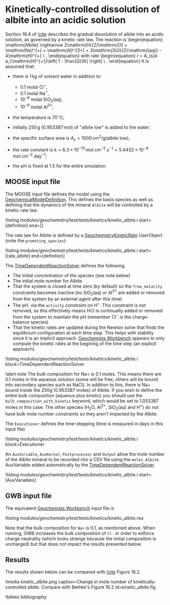 # Kinetically-controlled dissolution of albite into an acidic solution

Section 16.4 of [!cite](bethke_2007) describes the gradual dissolution of albite into an acidic solution, as governed by a kinetic rate law.  The reaction is
\begin{equation}
\mathrm{Albite} \rightarrow 2\mathrm{H}_{2}\mathrm{O} + \mathrm{Na}^{+} + \mathrm{Al}^{3+} + 3\mathrm{SiO}_{2}\mathrm{(aq)} - 4\mathrm{H}^{+} \ ,
\end{equation}
with rate
\begin{equation}
r = A_{s}k a_{\mathrm{H}^{+}}\left( 1 - \frac{Q}{K} \right) \ .
\end{equation}
It is assumed that:

- there is 1$\,$kg of solvent water in addition to:

  - 0.1 molal Cl$^{-}$,
  - 0.1 molal Na$^{+}$,
  - $10^{-6}$ molal SiO$_{2}$(aq),
  - $10^{-6}$ molal Al$^{3+}$;
- the temperature is 70$^{\circ}$C;
- initially 250$\,$g (0.953387$\,$mol) of "albite low" is added to the water;
- the specific surface area is $A_{s} = 1000\,$cm$^{2}$/g(albite low);
- the rate constant is $k=6.3\times 10^{-13}\,$mol.cm$^{-2}$.s$^{-1} = 5.4432\times 10^{-8}\,$mol.cm$^{-2}$.day$^{-1}$;
- the pH is fixed at 1.5 for the entire simulation

## MOOSE input file

The MOOSE input file defines the model using the [GeochemicalModelDefinition](GeochemicalModelDefinition.md).  This defines the basis species as well as defining that the dynamics of the mineral `Albite` will be controlled by a kinetic rate law.

!listing modules/geochemistry/test/tests/kinetics/kinetic_albite.i start=[definition] end=[]

The rate law for Albite is defined by a [GeochemistryKineticRate](GeochemistryKineticRate.md) UserObject (note the `promoting_species`):

!listing modules/geochemistry/test/tests/kinetics/kinetic_albite.i start=[rate_albite] end=[definition]

The [TimeDependentReactionSolver](AddTimeDependentReactionSolverAction.md) defines the following.

- The initial concentration of the species (see note below)
- The initial mole number for Albite
- That the system is closed at time zero (by default) so the `free_molality` constraints becomes inactive (no SiO$_{2}$(aq) or Al$^{3+}$ are added or removed from the system by an external agent after this time)
- The pH, via the `activity` constraint on H$^{+}$.  This constraint is not removed, so this effectively means HCl is continually added or removed from the system to maintain the pH (remember Cl$^{-}$ is the charge-balance species)
- That the kinetic rates are updated during the Newton solve that finds the equilibrium configuration at each time step.  This helps with stability since it is an implicit approach.  [Geochemists Workbench](https://www.gwb.com/) appears to only compute the kinetic rates at the begining of the time step (an explicit approach).

!listing modules/geochemistry/test/tests/kinetics/kinetic_albite.i block=TimeDependentReactionSolver

!alert note
The bulk composition for Na+ is 0.1 moles.  This means there are 0.1 moles in the aqueous solution (some will be free, others will be bound into secondary species such as NaCl).  In addition to this, there is Na+ bound inside the 250g (0.953387 moles) of Albite.  If you wish to define the entire bulk composition (aqueous plus kinetic) you should use the `bulk_composition_with_kinetic` keyword, which would be set to 1.053387 moles in this case.  The other species (H$_{2}$O, Al$^{3+}$, SiO$_{2}$(aq) and H$^{+}$) do not have bulk mole number constraints so they aren't impacted by the Albite.

The `Executioner` defines the time-stepping (time is measured in days in this input file)

!listing modules/geochemistry/test/tests/kinetics/kinetic_albite.i block=Executioner

An `AuxVariable`, `AuxKernel`, `Postprocessor` and `Output` allow the mole number of the Albite mineral to be recorded into a CSV file using the `moles_Albite` AuxVariable added automatically by the [TimeDependentReactionSolver](AddTimeDependentReactionSolverAction.md)

!listing modules/geochemistry/test/tests/kinetics/kinetic_albite.i start=[AuxVariables]

## GWB input file

The equivalent [Geochemists Workbench](https://www.gwb.com/) input file is

!listing modules/geochemistry/test/tests/kinetics/kinetic_albite.rea

Note that the bulk composition for `Na+` is 0.1, as mentioned above.  When running, GWB increases the bulk composition of `Cl-` in order to enforce charge neutrality (which looks strange because the initial composition is uncharged) but that does not impact the results presented below.

## Results

The results shown below can be compared with [!cite](bethke_2007) Figure 16.2.

!media kinetic_albite.png caption=Change in mole number of kinetically-controlled albite.  Compare with Bethke's Figure 16.2  id=kinetic_albite.fig


!bibtex bibliography